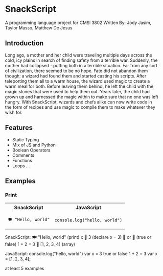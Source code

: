 # SnackScript
A programming language project for CMSI 3802
Written By: Jody Jasim, Taylor Musso, Matthew De Jesus 

## Introduction
Long ago, a mother and her child were traveling multiple days across the cold, icy plains in search of finding safety from a terrible war. Suddenly, the mother had collapsed - putting both in a terrible situation. Far from any sort of civilization, there seemed to be no hope. Fate did not abandon them though; a wizard had found them and started casting his scripts. After teleporting them all to a warm house, the wizard used magic to create a warm meal for both. Before leaving them behind, he left the child with the magic stones that were used to help them out. Years later, the child had grown up and harnessed the magic within to make sure that no one was left hungry. With SnackScript, wizards and chefs alike can now write code in the form of recipes and use magic to compile them to make whatever they wish for. 

## Features
- Static Typing
- Mix of JS and Python
- Boolean Operators
- Comments
- Functions
- Loops
...

## Examples

### Print

<table>
<tr> <th>SnackScript</th><th>JavaScript</th><tr>
</tr>
<td>

```SnackScript
🍽️ "Hello, world"
```

</td>

<td>

```
console.log("hello, world")
```

</td>
</table>

SnackScript:
🍽️ "Hello, world" (print)
x 🍳 3 (declare x = 3)
🥗 or 🍲 (true or false)
1 + 2 = 3
🥡 [1, 2, 3, 4] (array)

JavaScript:
console.log("hello, world")
var x = 3
true or false
1 + 2 = 3
var x = [1, 2, 3, 4];


at least 5 examples
